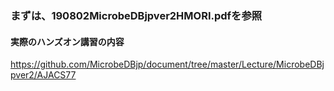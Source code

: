 ### まずは、190802MicrobeDBjpver2HMORI.pdfを参照 ###

#### 実際のハンズオン講習の内容 ####
https://github.com/MicrobeDBjp/document/tree/master/Lecture/MicrobeDBjpver2/AJACS77
